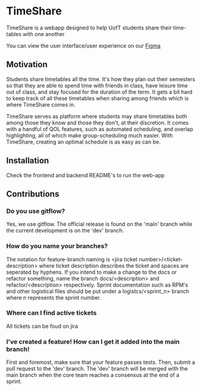 # TimeShare

TimeShare is a webapp designed to help UofT students share their time-tables with one another

You can view the user interface/user experience on our [Figma](https://www.figma.com/proto/1bvtWX8yQhMnk1paH0t6c9/TimeShare-UI?node-id=101%3A273&scaling=min-zoom&page-id=13%3A110&starting-point-node-id=101%3A273)
## Motivation

Students share timetables all the time. It's how they plan out their semesters so that they are able to spend time with friends in class, have leisure time out of class, and stay focused for the duration of the term. It gets a bit hard to keep track of all these timetables when sharing among friends which is where TimeShare comes in. 

TimeShare serves as platform where students may share timetables both among those they know and those they don't, at their discretion. It comes with a handful of QOL features, such as automated scheduling, and overlap highlighting, all of which make group-scheduling much easier. With TimeShare, creating an optimal schedule is as easy as can be.


## Installation

Check the frontend and backend README's to run the web-app

## Contributions

### Do you use gitflow?
Yes, we use gitflow. The official release is found on the 'main' branch while the current development is on the 'dev' branch.

### How do you name your branches?
The notation for feature-branch naming is \<jira ticket number>/\<ticket-description> where ticket description describes the ticket and spaces are seperated by hyphens. If you intend to make a change to the docs or refactor something, name the branch docs/\<description> and refactor/\<description> respectively. Sprint documentation such as RPM's and other logistical files should be put under a logistcs/\<sprint_n> branch where n represents the sprint number.

### Where can I find active tickets
All tickets can be foud on jira

### I've created a feature! How can I get it added into the main branch!
First and foremost, make sure that your feature passes tests. Then, submit a pull request to the 'dev' branch. The 'dev' branch will be merged with the main branch when the core team reaches a consensus at the end of a sprint.
